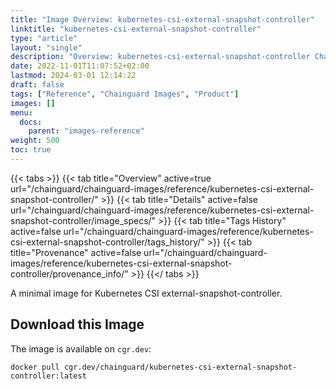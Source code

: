 ```yaml
---
title: "Image Overview: kubernetes-csi-external-snapshot-controller"
linktitle: "kubernetes-csi-external-snapshot-controller"
type: "article"
layout: "single"
description: "Overview: kubernetes-csi-external-snapshot-controller Chainguard Image"
date: 2022-11-01T11:07:52+02:00
lastmod: 2024-03-01 12:14:22
draft: false
tags: ["Reference", "Chainguard Images", "Product"]
images: []
menu: 
  docs: 
    parent: "images-reference"
weight: 500
toc: true
---
```


{{< tabs >}}
{{< tab title="Overview" active=true url="/chainguard/chainguard-images/reference/kubernetes-csi-external-snapshot-controller/" >}}
{{< tab title="Details" active=false url="/chainguard/chainguard-images/reference/kubernetes-csi-external-snapshot-controller/image_specs/" >}}
{{< tab title="Tags History" active=false url="/chainguard/chainguard-images/reference/kubernetes-csi-external-snapshot-controller/tags_history/" >}}
{{< tab title="Provenance" active=false url="/chainguard/chainguard-images/reference/kubernetes-csi-external-snapshot-controller/provenance_info/" >}}
{{</ tabs >}}



<!--overview:start-->
A minimal image for Kubernetes CSI external-snapshot-controller.
<!--overview:end-->

<!--getting:start-->
## Download this Image
The image is available on `cgr.dev`:

```
docker pull cgr.dev/chainguard/kubernetes-csi-external-snapshot-controller:latest
```
<!--getting:end-->

<!--body:start-->
<!--body:end-->


